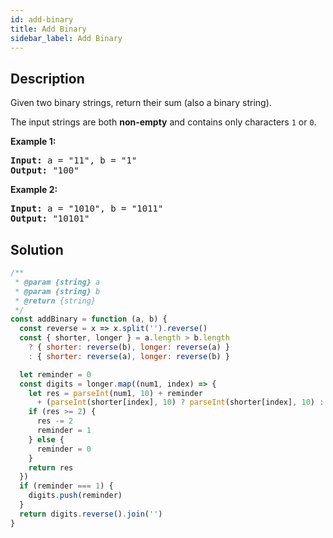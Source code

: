 ```yaml
---
id: add-binary
title: Add Binary
sidebar_label: Add Binary
---
```

## Description
<div class="description">
<p>Given two binary strings, return their sum (also a binary string).</p>

<p>The input strings are both <strong>non-empty</strong> and contains only characters <code>1</code> or&nbsp;<code>0</code>.</p>

<p><strong>Example 1:</strong></p>

<pre>
<strong>Input:</strong> a = &quot;11&quot;, b = &quot;1&quot;
<strong>Output:</strong> &quot;100&quot;</pre>

<p><strong>Example 2:</strong></p>

<pre>
<strong>Input:</strong> a = &quot;1010&quot;, b = &quot;1011&quot;
<strong>Output:</strong> &quot;10101&quot;</pre>

</div>

## Solution
```javascript
/**
 * @param {string} a
 * @param {string} b
 * @return {string}
 */
const addBinary = function (a, b) {
  const reverse = x => x.split('').reverse()
  const { shorter, longer } = a.length > b.length
    ? { shorter: reverse(b), longer: reverse(a) }
    : { shorter: reverse(a), longer: reverse(b) }

  let reminder = 0
  const digits = longer.map((num1, index) => {
    let res = parseInt(num1, 10) + reminder
      + (parseInt(shorter[index], 10) ? parseInt(shorter[index], 10) : 0)
    if (res >= 2) {
      res -= 2
      reminder = 1
    } else {
      reminder = 0
    }
    return res
  })
  if (reminder === 1) {
    digits.push(reminder)
  }
  return digits.reverse().join('')
}

```